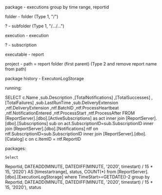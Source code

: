 package - executions group by time range, reportid

folder - folder (Type 1, "/")

? - subfolder (Type 1, "/.../...")

execution - execution

? - subscription

executable - report

project - path = report folder (first parent) (Type 2 and remove report name from path)

package history - ExecutonLogStorage

running:

SELECT 
		c.Name
	   ,sub.Description
      ,[TotalNotifications]
      ,[TotalSuccesses]
      ,[TotalFailures]
	  ,sub.LastRunTime
	  ,sub.DeliveryExtension
	  ,ntf.DeliveryExtension
	  ,ntf.BatchID
	  ,ntf.ProcessHeartbeat
	  ,ntf.NotificationEntered
	  ,ntf.ProcessStart
	  ,ntf.ProcessAfter
  FROM [ReportServer].[dbo].[ActiveSubscriptions] as act
  inner join [ReportServer].[dbo].[Subscriptions] sub
  on act.SubscriptionID=sub.SubscriptionID
  inner join  [ReportServer].[dbo].[Notifications] ntf
  on ntf.SubscriptionID=sub.SubscriptionID 
  inner join [ReportServer].[dbo].[Catalog] c
  on c.ItemID = ntf.ReportID
  
  packages:
  
    Select 
   Reportid,
   DATEADD(MINUTE, DATEDIFF(MINUTE, '2020', timestart) / 15 * 15, '2020') AS [timestartrange], 
   status,
   COUNT(*)
   from  [ReportServer].[dbo].[ExecutionLogStorage]
  where TimeStart>=GETDATE()-2
  group by  Reportid,   DATEADD(MINUTE, DATEDIFF(MINUTE, '2020', timestart) / 15 * 15, '2020'), status
